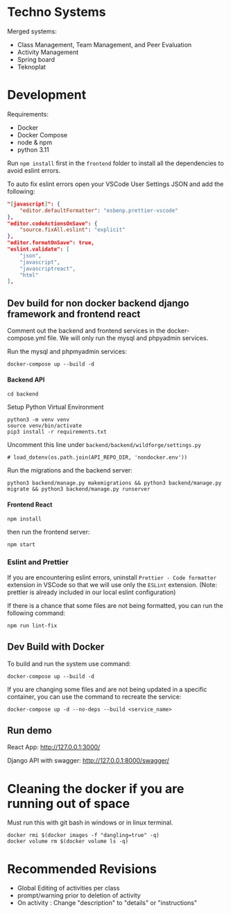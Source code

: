 # Techno Systems

Merged systems:
- Class Management, Team Management, and Peer Evaluation
- Activity Management
- Spring board
- Teknoplat 


# Development

Requirements:
- Docker
- Docker Compose
- node & npm
- python 3.11

Run `npm install` first in the `frontend` folder to install all the dependencies to avoid eslint errors.

To auto fix eslint errors open your VSCode User Settings JSON and add the following:
```json
"[javascript]": {
    "editor.defaultFormatter": "esbenp.prettier-vscode"
},
"editor.codeActionsOnSave": {
    "source.fixAll.eslint": "explicit"
},
"editor.formatOnSave": true, 
"eslint.validate": [
    "json",
    "javascript",
    "javascriptreact",
    "html"
],
```

## Dev build for non docker backend django framework and frontend react

Comment out the backend and frontend services in the docker-compose.yml file.
We will only run the mysql and phpyadmin services.

Run the mysql and phpmyadmin services:
```
docker-compose up --build -d
```

#### Backend API
```
cd backend
```

Setup Python Virtual Environment
```
python3 -m venv venv
source venv/bin/activate
pip3 install -r requirements.txt
```

Uncomment this line under `backend/backend/wildforge/settings.py`
```
# load_dotenv(os.path.join(API_REPO_DIR, 'nondocker.env'))
```


Run the migrations and the backend server:
```
python3 backend/manage.py makemigrations && python3 backend/manage.py migrate && python3 backend/manage.py runserver
```


#### Frontend React
```
npm install
```

then run the frontend server:
```
npm start
```

### Eslint and Prettier
If you are encountering eslint errors, uninstall `Prettier - Code formatter` extension in VSCode so that we will use only the `ESLint` extension. (Note: prettier is already included in our local eslint configuration)

If there is a chance that some files are not being formatted, you can run the following command:
```
npm run lint-fix
```

## Dev Build with Docker

To build and run the system use command:
```
docker-compose up --build -d
```

If you are changing some files and are not being updated in a specific container, you can use the command to recreate the service:
```
docker-compose up -d --no-deps --build <service_name>
```

## Run demo
React App:                  http://127.0.0.1:3000/

Django API with swagger:    http://127.0.0.1:8000/swagger/



# Cleaning the docker if you are running out of space

Must run this with git bash in windows or in linux terminal.
```
docker rmi $(docker images -f "dangling=true" -q)
docker volume rm $(docker volume ls -q)
```


# Recommended Revisions
- Global Editing of activities per class
- prompt/warning prior to deletion of activity
- On activity : Change "description" to "details" or "instructions"
